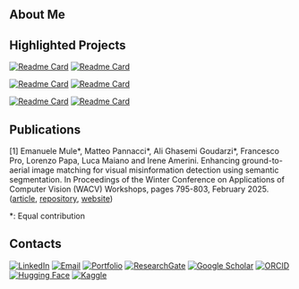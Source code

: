 ## About Me

## Highlighted Projects

[![Readme Card](https://github-readme-stats.vercel.app/api/pin/?username=MatteoPannacci&repo=SemanticAlignNet-QUAD&theme=ayu-mirage&hide_border=true&description_lines_count=3)](https://github.com/MatteoPannacci/SemanticAlignNet-QUAD)
[![Readme Card](https://github-readme-stats.vercel.app/api/pin/?username=MatteoPannacci&repo=machiavelli-planning&theme=ayu-mirage&hide_border=true&description_lines_count=3)](https://github.com/MatteoPannacci/machiavelli-planning)

[![Readme Card](https://github-readme-stats.vercel.app/api/pin/?username=MatteoPannacci&repo=rdfs-in-neo4j&theme=ayu-mirage&hide_border=true&description_lines_count=3)](https://github.com/MatteoPannacci/rdfs-in-neo4j)
[![Readme Card](https://github-readme-stats.vercel.app/api/pin/?username=MatteoPannacci&repo=rp-simple-planner&theme=ayu-mirage&hide_border=true&description_lines_count=3)](https://github.com/MatteoPannacci/rp-simple-planner)

[![Readme Card](https://github-readme-stats.vercel.app/api/pin/?username=EmaMule&repo=Multi-Family-Co-Evolutionary-RL&theme=ayu-mirage&hide_border=true&description_lines_count=3)](https://github.com/EmaMule/Multi-Family-Co-Evolutionary-RL)
[![Readme Card](https://github-readme-stats.vercel.app/api/pin/?username=MatteoPannacci&repo=fever-nli-augmentation&theme=ayu-mirage&hide_border=true&description_lines_count=3)](https://github.com/MatteoPannacci/fever-nli-augmentation)


## Publications

[1] Emanuele Mule*, Matteo Pannacci*, Ali Ghasemi Goudarzi*, Francesco Pro, Lorenzo Papa, Luca Maiano and Irene Amerini. Enhancing ground-to-aerial image matching for visual misinformation detection using semantic segmentation. In Proceedings of the Winter Conference on Applications of Computer Vision (WACV) Workshops, pages 795-803, February 2025. ([article](https://arxiv.org/pdf/2502.06288), [repository](https://github.com/MatteoPannacci/SemanticAlignNet-QUAD), [website](https://matteopannacci.github.io/SemanticAlignNet-QUAD/))
      
*: Equal contribution


## Contacts

[![LinkedIn](https://img.shields.io/badge/LinkedIn-blue?style=flat&logo=linkedin)]()
[![Email](https://img.shields.io/badge/Email-D14836?style=flat&logo=gmail&logoColor=white)]()
[![Portfolio](https://img.shields.io/badge/Portfolio-000?style=flat&logo=internet-explorer&logoColor=white)]()
[![ResearchGate](https://img.shields.io/badge/ResearchGate-00CCBB?style=flat&logo=researchgate&logoColor=white)]()
[![Google Scholar](https://img.shields.io/badge/Google%20Scholar-4285F4?style=flat&logo=googlescholar&logoColor=white)]()
[![ORCID](https://img.shields.io/badge/ORCID-A6CE39?style=flat&logo=orcid&logoColor=white)]()
[![Hugging Face](https://img.shields.io/badge/HuggingFace-FFD21F?style=flat&logo=huggingface&logoColor=black)]()
[![Kaggle](https://img.shields.io/badge/Kaggle-20BEFF?style=flat&logo=kaggle&logoColor=white)]()


<!--
**MatteoPannacci/MatteoPannacci** is a ✨ _special_ ✨ repository because its `README.md` (this file) appears on your GitHub profile.

Here are some ideas to get you started:

- 🔭 I’m currently working on ...
- 🌱 I’m currently learning ...
- 👯 I’m looking to collaborate on ...
- 🤔 I’m looking for help with ...
- 💬 Ask me about ...
- 📫 How to reach me: ...
- 😄 Pronouns: ...
- ⚡ Fun fact: ...
-->
